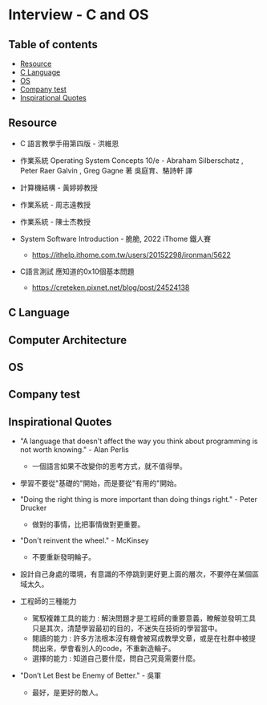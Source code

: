 # Interview - C and OS #

## Table of contents ##

* [Resource](#resource)
* [C Language](#c-language)
* [OS](#os)
* [Company test](#company-test)
* [Inspirational Quotes](#inspirational-quotes)

## Resource ##

* C 語言教學手冊第四版 - 洪維恩

* 作業系統 Operating System Concepts 10/e - Abraham Silberschatz , Peter Raer Galvin , Greg Gagne 著 吳庭育、駱詩軒 譯

* 計算機結構 - 黃婷婷教授

* 作業系統 - 周志遠教授

* 作業系統 - 陳士杰教授

* System Software Introduction - 脆脆, 2022 iThome 鐵人賽
  * <https://ithelp.ithome.com.tw/users/20152298/ironman/5622>

* C語言測試 應知道的0x10個基本問題
  * <https://creteken.pixnet.net/blog/post/24524138>

## C Language ##

## Computer Architecture ##

## OS ##

## Company test ##

## Inspirational Quotes ##

* "A language that doesn't affect the way you think about programming is not worth knowing." - Alan Perlis
  * 一個語言如果不改變你的思考方式，就不值得學。

* 學習不要從"基礎的"開始，而是要從"有用的"開始。

* "Doing the right thing is more important than doing things right." - Peter Drucker
  * 做對的事情，比把事情做對更重要。

* "Don't reinvent the wheel." - McKinsey
  * 不要重新發明輪子。

* 設計自己身處的環境，有意識的不停跳到更好更上面的層次，不要停在某個區域太久。

* 工程師的三種能力
  * 駕馭複雜工具的能力 : 解決問題才是工程師的重要意義，瞭解並發明工具只是其次，清楚學習最初的目的，不迷失在技術的學習當中。
  * 閱讀的能力 : 許多方法根本沒有機會被寫成教學文章，或是在社群中被提問出來，學會看別人的code，不重新造輪子。
  * 選擇的能力 : 知道自己要什麼，問自己究竟需要什麼。

* "Don’t Let Best be Enemy of Better." - 吳軍
  * 最好，是更好的敵人。
